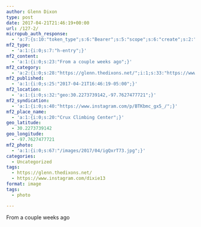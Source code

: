 ```yaml
---
author: Glenn Dixon
type: post
date: 2017-04-21T21:46:19+00:00
url: /127-2/
micropub_auth_response:
  - 'a:7:{s:10:"token_type";s:6:"Bearer";s:5:"scope";s:6:"create";s:2:"me";s:28:"https://glenn.thedixons.net/";s:9:"issued_by";s:55:"https://glenn.thedixons.net/wp-json/indieauth/1.0/token";s:9:"client_id";s:23:"https://ownyourgram.com";s:9:"issued_at";i:1532300352;s:4:"user";i:1;}'
mf2_type:
  - 'a:1:{i:0;s:7:"h-entry";}'
mf2_content:
  - 'a:1:{i:0;s:23:"From a couple weeks ago";}'
mf2_category:
  - 'a:2:{i:0;s:28:"https://glenn.thedixons.net/";i:1;s:33:"https://www.instagram.com/dixie13";}'
mf2_published:
  - 'a:1:{i:0;s:25:"2017-04-21T16:46:19-05:00";}'
mf2_location:
  - 'a:1:{i:0;s:32:"geo:30.2273739142,-97.7627477721";}'
mf2_syndication:
  - 'a:1:{i:0;s:40:"https://www.instagram.com/p/BTKbmc_gx5_/";}'
mf2_place_name:
  - 'a:1:{i:0;s:20:"Crux Climbing Center";}'
geo_latitude:
  - 30.2273739142
geo_longitude:
  - -97.7627477721
mf2_photo:
  - 'a:1:{i:0;s:67:"/images/2017/04/igQxrT73.jpg";}'
categories:
  - Uncategorized
tags:
  - https://glenn.thedixons.net/
  - https://www.instagram.com/dixie13
format: image
tags:
  - photo

---
```

From a couple weeks ago